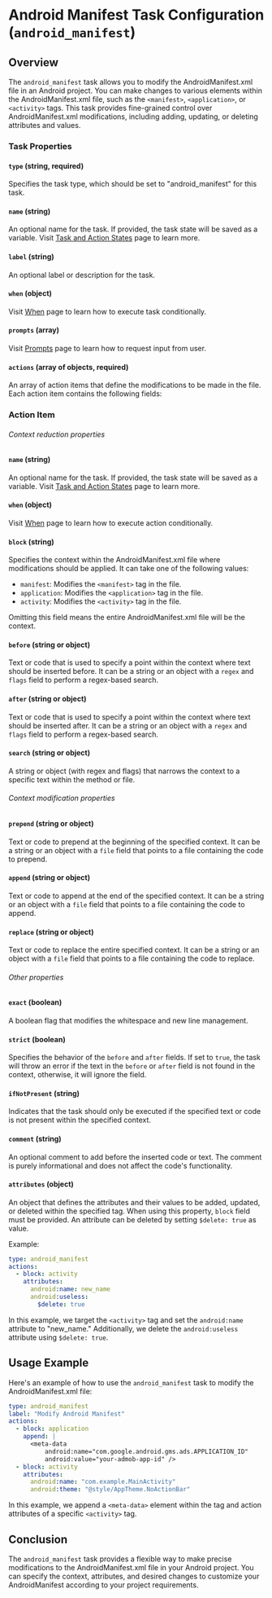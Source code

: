Android Manifest Task Configuration (`android_manifest`)
========================================================

Overview
--------

The `android_manifest` task allows you to modify the AndroidManifest.xml file in an Android project. You can make changes to various elements within the AndroidManifest.xml file, such as the `<manifest>`, `<application>`, or `<activity>` tags. This task provides fine-grained control over AndroidManifest.xml modifications, including adding, updating, or deleting attributes and values.

### Task Properties

#### `type` (string, required)
Specifies the task type, which should be set to "android_manifest" for this task.

#### `name` (string)
An optional name for the task. If provided, the task state will be saved as a variable.
Visit [Task and Action States](STATES.md) page to learn more.

#### `label` (string)
An optional label or description for the task.

#### `when` (object)
Visit [When](WHEN.md) page to learn how to execute task conditionally.

#### `prompts` (array)
Visit [Prompts](PROMPTS.md) page to learn how to request input from user.

#### `actions` (array of objects, required)
An array of action items that define the modifications to be made in the file. Each action item contains the following fields:

### Action Item

###### Context reduction properties

#### `name` (string)
An optional name for the task. If provided, the task state will be saved as a variable.
Visit [Task and Action States](STATES.md) page to learn more.

#### `when` (object)
Visit [When](WHEN.md) page to learn how to execute action conditionally.

#### `block` (string)
Specifies the context within the AndroidManifest.xml file where modifications should be applied. It can take one of the following values:

-   `manifest`: Modifies the `<manifest>` tag in the file.
-   `application`: Modifies the `<application>` tag in the file.
-   `activity`: Modifies the `<activity>` tag in the file.

Omitting this field means the entire AndroidManifest.xml file will be the context.

#### `before` (string or object)
Text or code that is used to specify a point within the context where text should be inserted before. It can be a string or an object with a `regex` and `flags` field to perform a regex-based search.

#### `after` (string or object)
Text or code that is used to specify a point within the context where text should be inserted after. It can be a string or an object with a `regex` and `flags` field to perform a regex-based search.

#### `search` (string or object)
A string or object (with regex and flags) that narrows the context to a specific text within the method or file.

###### Context modification properties

#### `prepend` (string or object)
Text or code to prepend at the beginning of the specified context. It can be a string or an object with a `file` field that points to a file containing the code to prepend.

#### `append` (string or object)
Text or code to append at the end of the specified context. It can be a string or an object with a `file` field that points to a file containing the code to append.

#### `replace` (string or object)
Text or code to replace the entire specified context. It can be a string or an object with a `file` field that points to a file containing the code to replace.

######  Other properties

#### `exact` (boolean)
A boolean flag that modifies the whitespace and new line management.

#### `strict` (boolean)
Specifies the behavior of the `before` and `after` fields. If set to `true`, the task will throw an error if the text in the `before` or `after` field is not found in the context, otherwise, it will ignore the field.

#### `ifNotPresent` (string)
Indicates that the task should only be executed if the specified text or code is not present within the specified context.

#### `comment` (string)
An optional comment to add before the inserted code or text. The comment is purely informational and does not affect the code's functionality.

#### `attributes` (object)
An object that defines the attributes and their values to be added, updated, or deleted within the specified tag. When using this property, `block` field must be provided. An attribute can be deleted by setting `$delete: true` as value.

Example:
```yaml
type: android_manifest
actions:
  - block: activity
    attributes:
      android:name: new_name
      android:useless:
        $delete: true
```
In this example, we target the `<activity>` tag and set the `android:name` attribute to "new_name." Additionally, we delete the `android:useless` attribute using `$delete: true`.

Usage Example
-------------

Here's an example of how to use the `android_manifest` task to modify the AndroidManifest.xml file:
```yaml
type: android_manifest
label: "Modify Android Manifest"
actions:
  - block: application
    append: |
      <meta-data
          android:name="com.google.android.gms.ads.APPLICATION_ID"
          android:value="your-admob-app-id" />
  - block: activity
    attributes:
      android:name: "com.example.MainActivity"
      android:theme: "@style/AppTheme.NoActionBar"
```

In this example, we append a `<meta-data>` element within the <application> tag and action attributes of a specific `<activity>` tag.

Conclusion
----------

The `android_manifest` task provides a flexible way to make precise modifications to the AndroidManifest.xml file in your Android project. You can specify the context, attributes, and desired changes to customize your AndroidManifest according to your project requirements.
